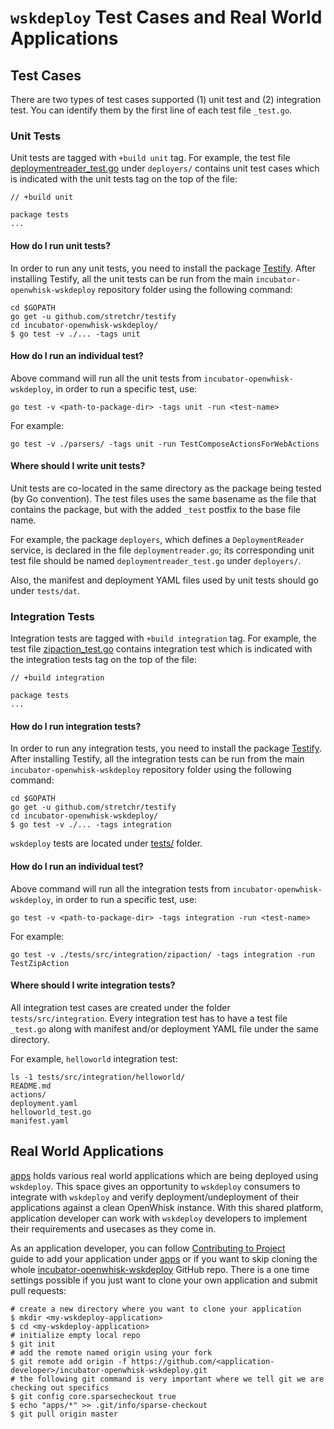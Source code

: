 # `wskdeploy` Test Cases and Real World Applications

## Test Cases

There are two types of test cases supported (1) unit test and (2) integration test.
You can identify them by the first line of each test file `_test.go`.

### Unit Tests

Unit tests are tagged with `+build unit` tag. For example, the test file
[deploymentreader_test.go](https://github.com/apache/incubator-openwhisk-wskdeploy/blob/master/deployers/deploymentreader_test.go)
under `deployers/` contains unit test cases which is indicated with the unit tests
tag on the top of the file:

```
// +build unit

package tests
...
```

#### How do I run unit tests?

In order to run any unit tests, you need to install the package [Testify](https://github.com/stretchr/testify/).
After installing Testify, all the unit tests can be run from the main `incubator-openwhisk-wskdeploy`
repository folder using the following command:


```
cd $GOPATH
go get -u github.com/stretchr/testify
cd incubator-openwhisk-wskdeploy/
$ go test -v ./... -tags unit
```

#### How do I run an individual test?

Above command will run all the unit tests from `incubator-openwhisk-wskdeploy`, in
order to run a specific test, use:

```
go test -v <path-to-package-dir> -tags unit -run <test-name>
```

For example:

```
go test -v ./parsers/ -tags unit -run TestComposeActionsForWebActions
```

#### Where should I write unit tests?

Unit tests are co-located in the same directory as the package being tested (by Go convention).
The test files uses the same basename as the file that contains the package,
but with the added `_test` postfix to the base file name.

For example, the package `deployers`, which defines a `DeploymentReader` service,
is declared in the file `deploymentreader.go`; its corresponding unit test file
should be named `deploymentreader_test.go` under `deployers/`.

Also, the manifest and deployment YAML files used by unit tests should go under `tests/dat`.


### Integration Tests

Integration tests are tagged with `+build integration` tag. For example, the test
file [zipaction_test.go](https://github.com/apache/incubator-openwhisk-wskdeploy/blob/master/tests/src/integration/zipaction/zipaction_test.go)
contains integration test which is indicated with the integration tests tag on
the top of the file:

```
// +build integration

package tests
...
```

#### How do I run integration tests?

In order to run any integration tests, you need to install the package [Testify](https://github.com/stretchr/testify/).
After installing Testify, all the integration tests can be run from the main `incubator-openwhisk-wskdeploy`
repository folder using the following command:


```
cd $GOPATH
go get -u github.com/stretchr/testify
cd incubator-openwhisk-wskdeploy/
$ go test -v ./... -tags integration
```

`wskdeploy` tests are located under [tests/](https://github.com/apache/incubator-openwhisk-wskdeploy/tree/master/tests)
folder.

#### How do I run an individual test?

Above command will run all the integration tests from `incubator-openwhisk-wskdeploy`, in
order to run a specific test, use:

```
go test -v <path-to-package-dir> -tags integration -run <test-name>
```

For example:

```
go test -v ./tests/src/integration/zipaction/ -tags integration -run TestZipAction
```

#### Where should I write integration tests?

All integration test cases are created under the folder `tests/src/integration`.
Every integration test has to have a test file `_test.go` along with manifest and/or
deployment YAML file under the same directory.

For example, `helloworld` integration test:

```
ls -1 tests/src/integration/helloworld/
README.md
actions/
deployment.yaml
helloworld_test.go
manifest.yaml
```

## Real World Applications

[apps](https://github.com/apache/incubator-openwhisk-wskdeploy/tree/master/tests/apps)
holds various real world applications which are being deployed using `wskdeploy`.
This space gives an opportunity to `wskdeploy` consumers to integrate with `wskdeploy`
and verify deployment/undeployment of their applications against a clean OpenWhisk
instance. With this shared platform, application developer can work with `wskdeploy`
developers to implement their requirements and usecases as they come in.

As an application developer, you can follow [Contributing to Project](https://github.com/apache/incubator-openwhisk-wskdeploy#contributing-to-the-project)\
guide to add your application under [apps](https://github.com/apache/incubator-openwhisk-wskdeploy/tree/master/tests/apps)
or if you want to skip cloning the whole [incubator-openwhisk-wskdeploy](https://github.com/apache/incubator-openwhisk-wskdeploy)
GitHub repo. There is a one time settings possible if you just want to
clone your own application and submit pull requests:

```
# create a new directory where you want to clone your application
$ mkdir <my-wskdeploy-application>
$ cd <my-wskdeploy-application>
# initialize empty local repo
$ git init
# add the remote named origin using your fork
$ git remote add origin -f https://github.com/<application-developer>/incubator-openwhisk-wskdeploy.git
# the following git command is very important where we tell git we are checking out specifics
$ git config core.sparsecheckout true
$ echo "apps/*" >> .git/info/sparse-checkout
$ git pull origin master
```

